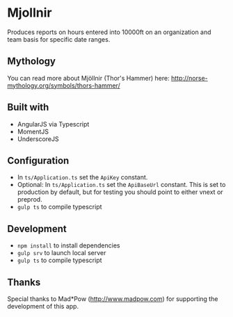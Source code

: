 # Mjollnir
Produces reports on hours entered into 10000ft on an organization and team basis for specific date ranges.

## Mythology
You can read more about Mjöllnir (Thor's Hammer) here: http://norse-mythology.org/symbols/thors-hammer/

## Built with

 * AngularJS via Typescript
 * MomentJS
 * UnderscoreJS

## Configuration
 * In `ts/Application.ts` set the `ApiKey` constant.
 * Optional: In `ts/Application.ts` set the `ApiBaseUrl` constant. This is set to production by default, but for testing you should point to either vnext or preprod. 
 * `gulp ts` to compile typescript

## Development

 * `npm install` to install dependencies
 * `gulp srv` to launch local server
 * `gulp ts` to compile typescript

## Thanks

Special thanks to Mad*Pow (http://www.madpow.com) for supporting the development of this app. 